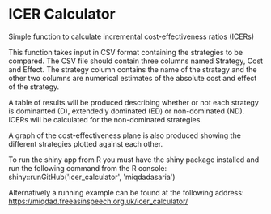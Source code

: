 # ICER Calculator
Simple function to calculate incremental cost-effectiveness ratios (ICERs)

This function takes input in CSV format containing the strategies to be compared. The CSV file should contain three columns named Strategy, Cost and Effect. The strategy column contains the name of the strategy and the other two columns are numerical estimates of the absolute cost and effect of the strategy.

A table of results will be produced describing whether or not each strategy is dominanted (D), extendedly dominated (ED) or non-dominated (ND). ICERs will be calculated for the non-dominated strategies.

A graph of the cost-effectiveness plane is also produced showing the different strategies plotted against each other.

To run the shiny app from R you must have the shiny package installed and run the following command from the R console: shiny::runGitHub('icer_calculator', 'miqdadasaria')

Alternatively a running example can be found at the following address: https://miqdad.freeasinspeech.org.uk/icer_calculator/
